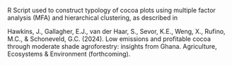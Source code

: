 R Script used to construct typology of cocoa plots using multiple factor analysis (MFA) and hierarchical clustering, as described in 

Hawkins, J., Gallagher, E.J., van der Haar, S., Sevor, K.E., Weng, X., Rufino, M.C., & Schoneveld, G.C. (2024). Low emissions and profitable cocoa through moderate shade agroforestry: insights from Ghana. Agriculture, Ecosystems & Environment (forthcoming).
